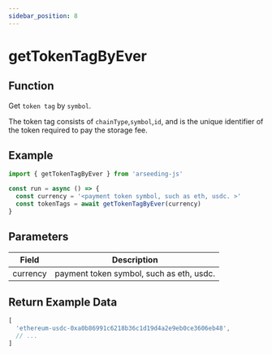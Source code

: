 ```yaml
---
sidebar_position: 8
---
```


# getTokenTagByEver

## Function

Get `token tag` by `symbol`.

The token tag consists of `chainType`,`symbol`,`id`, and is the unique identifier of the token required to pay the storage fee.

## Example

```ts
import { getTokenTagByEver } from 'arseeding-js'

const run = async () => {
  const currency = '<payment token symbol, such as eth, usdc. >'
  const tokenTags = await getTokenTagByEver(currency)
}
```

## Parameters

| Field | Description |
| ---- | ---- |
|currency| payment token symbol, such as eth, usdc.|


## Return Example Data

```ts
[
  'ethereum-usdc-0xa0b86991c6218b36c1d19d4a2e9eb0ce3606eb48',
  // ...
]
```